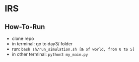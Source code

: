 # IRS
## How-To-Run
- clone repo
- in terminal: go to day3/ folder
- run:
``bash sh/run_simulation.sh [№ of world, from 0 to 5]``
- in other terminal:
``python3 my_main.py``
